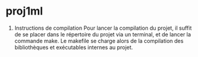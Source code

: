 proj1ml
=======

1. Instructions de compilation
	Pour lancer la compilation du projet, il suffit de se placer dans le répertoire du projet via un terminal, et de lancer la commande make. Le makefile se charge alors de la compilation des bibliothèques et exécutables internes au projet.

